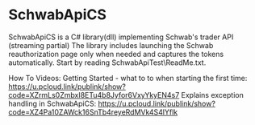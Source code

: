# SchwabApiCS
SchwabApiCS is a C# library(dll) implementing Schwab's trader API (streaming partial)
The library includes launching the Schwab reauthorization page only when needed and captures the tokens automatically.
Start by reading SchwabApiTest\ReadMe.txt.

How To Videos: 
Getting Started - what to to when starting the first time: 
    https://u.pcloud.link/publink/show?code=XZrmLs0ZmbxI8ETu4b8Jyfor6VxyYkyEN4s7
Explains exception handling in SchwabApiCS: 
    https://u.pcloud.link/publink/show?code=XZ4Pa10ZAWck16SnTb4reyeRdMVk4S4lYflk
